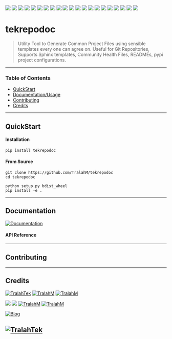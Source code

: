 <img src="https://img.shields.io/github/license/TralahM/tekrepodoc">
<img src="https://img.shields.io/github/last-commit/TralahM/tekrepodoc">
<img src="https://img.shields.io/github/contributors/TralahM/tekrepodoc">
<img src="https://img.shields.io/github/issues-pr-raw/TralahM/tekrepodoc?color=blue">
<img src="https://img.shields.io/github/issues-pr-closed-raw/TralahM/tekrepodoc?color=red">
<img src="https://img.shields.io/github/issues-raw/TralahM/tekrepodoc?color=green">
<img src="https://img.shields.io/github/issues-closed-raw/TralahM/tekrepodoc?color=yellow"">
<img src="https://img.shields.io/github/forks/TralahM/tekrepodoc?label=Forks&style=social">
<img src="https://img.shields.io/github/forks/TralahM/tekrepodoc?label=Forks&style=social">
<img src="https://img.shields.io/github/stars/TralahM/tekrepodoc?style=social">
<img src="https://img.shields.io/github/watchers/TralahM/tekrepodoc?label=Watch&style=social">
<img src="https://img.shields.io/github/downloads/TralahM/tekrepodoc/total">
<img src="https://img.shields.io/github/repo-size/TralahM/tekrepodoc">
<img src="https://img.shields.io/github/languages/count/TralahM/tekrepodoc">
<img src="https://img.shields.io/github/v/tag/TralahM/tekrepodoc">
<img src="https://img.shields.io/readthedocs/tekrepodoc">
<img src="https://img.shields.io/pypi/v/tekrepodoc">
<img src="https://img.shields.io/pypi/pyversions/tekrepodoc">
<img src="https://img.shields.io/pypi/wheel/tekrepodoc">
<img src="https://img.shields.io/pypi/status/tekrepodoc?label=pypi%20status">
<img src="https://img.shields.io/pypi/format/tekrepodoc?label=pypi%20format">

# tekrepodoc
> Utility Tool to Generate Common Project Files using sensible templates every one can agree on. Useful for Git Repositories, Supports Sphinx templates, Community Health Files, READMEs, pypi project configurations.


---

### Table of Contents
- [QuickStart](#QuickStart)
- [Documentation/Usage](#Documentation)
- [Contributing](#Contributing)
- [Credits](#Credits)

---
## QuickStart
#### Installation

```
pip install tekrepodoc
```
#### From Source
```
git clone https://github.com/TralahM/tekrepodoc
cd tekrepodoc

python setup.py bdist_wheel
pip install -e .

```
---

## Documentation

[![Documentation](https://img.shields.io/badge/Docs-tekrepodoc-blue.svg?style=for-the-badge)](https://tekrepodoc.readthedocs.io)


#### API Reference

---
## Contributing

---

## Credits
[![TralahTek](https://img.shields.io/badge/Organization-TralahTek-black.svg?style=for-the-badge&logo=github)](https://github.com/TralahTek)
[![TralahM](https://img.shields.io/badge/Engineer-TralahM-blue.svg?style=for-the-badge&logo=github)](https://github.com/TralahM)
[![TralahM](https://img.shields.io/badge/Maintainer-TralahM-green.svg?style=for-the-badge&logo=github)](https://github.com/TralahM)



[![](https://img.shields.io/badge/Github-TralahM-green?style=for-the-badge&logo=github)](https://github.com/TralahM)
[![](https://img.shields.io/badge/Twitter-%40tralahtek-blue?style=for-the-badge&logo=twitter)](https://twitter.com/TralahM)
[![TralahM](https://img.shields.io/badge/Kaggle-TralahM-purple.svg?style=for-the-badge&logo=kaggle)](https://kaggle.com/TralahM)
[![TralahM](https://img.shields.io/badge/LinkedIn-TralahM-white.svg?style=for-the-badge&logo=linkedin)](https://linkedin.com/in/TralahM)


[![Blog](https://img.shields.io/badge/Blog-tralahm.tralahtek.com-blue.svg?style=for-the-badge&logo=rss)](https://tralahm.tralahtek.com)

[![TralahTek](https://img.shields.io/badge/Organization-TralahTek-cyan.svg?style=for-the-badge)](https://org.tralahtek.com)
---
